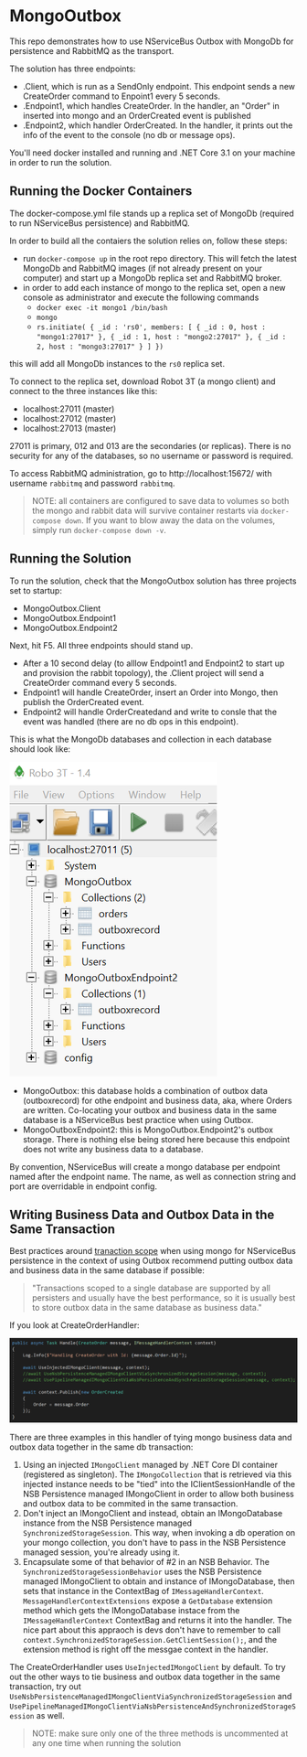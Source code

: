 # MongoOutbox
This repo demonstrates how to use NServiceBus Outbox with MongoDb for persistence and RabbitMQ as the transport.

The solution has three endpoints: 
- .Client, which is run as a SendOnly endpoint. This endpoint sends a new CreateOrder command to Enpoint1 every 5 seconds.
- .Endpoint1, which handles CreateOrder. In the handler, an "Order" in inserted into mongo and an OrderCreated event is published
- .Endpoint2, which handler OrderCreated. In the handler, it prints out the info of the event to the console (no db or message ops).

You'll need docker installed and running and .NET Core 3.1 on your machine in order to run the solution.

## Running the Docker Containers
The docker-compose.yml file stands up a replica set of MongoDb (required to run NServiceBus persistence) and RabbitMQ.

In order to build all the contaiers the solution relies on, follow these steps:

- run `docker-compose up` in the root repo directory. This will fetch the latest MongoDb and RabbitMQ images (if not already present on your computer) and start up a MongoDb replica set and RabbitMQ broker.
- in order to add each instance of mongo to the replica set, open a new console as administrator and execute the following commands
     - `docker exec -it mongo1 /bin/bash`
     - `mongo`
     - `rs.initiate( { _id : 'rs0', members: [ { _id : 0, host : "mongo1:27017" }, { _id : 1, host : "mongo2:27017" }, { _id : 2, host : "mongo3:27017" } ] })`
     
this will add all MongoDb instances to the `rs0` replica set.

To connect to the replica set, download Robot 3T (a mongo client) and connect to the three instances like this:
- localhost:27011 (master)
- localhost:27012 (master)
- localhost:27013 (master)

27011 is primary, 012 and 013 are the secondaries (or replicas). There is no security for any of the databases, so no username or password is required.

To access RabbitMQ administration, go to http://localhost:15672/ with username `rabbitmq` and password `rabbitmq`.

> NOTE: all containers are configured to save data to volumes so both the mongo and rabbit data will survive container restarts via `docker-compose down`. If you want to blow away the data on the volumes, simply run `docker-compose down -v`.

## Running the Solution
To run the solution, check that the MongoOutbox solution has three projects set to startup:
- MongoOutbox.Client
- MongoOutbox.Endpoint1
- MongoOutbox.Endpoint2

Next, hit F5. All three endpoints should stand up. 

- After a 10 second delay (to alllow Endpoint1 and Endpoint2 to start up and provision the rabbit topology), the .Client project will send a CreateOrder command every 5 seconds. 
- Endpoint1 will handle CreateOrder, insert an Order into Mongo, then publish the OrderCreated event. 
- Endpoint2 will handle OrderCreatedand and write to consle that the event was handled (there are no db ops in this endpoint).

This is what the MongoDb databases and collection in each database should look like:

![MongoDatabases](MongoDatabases.png)

- MongoOutbox: this database holds a combination of outbox data (outboxrecord) for othe endpoint and business data, aka, where Orders are written. Co-locating your outbox and business data in the same database is a NServiceBus best practice when using Outbox.
- MongoOutboxEndpoint2: this is MongoOutbox.Endpoint2's outbox storage. There is nothing else being stored here because this endpoint does not write any business data to a database.

By convention, NServiceBus will create a mongo database per endpoint named after the endpoint name. The name, as well as connection string and port are overridable in endpoint config.

## Writing Business Data and Outbox Data in the Same Transaction
Best practices around [tranaction scope](https://docs.particular.net/nservicebus/outbox/#important-design-considerations-transaction-scope) when using mongo for NServiceBus persistence in the context of using Outbox recommend putting outbox data and business data in the same database if possible:

> "Transactions scoped to a single database are supported by all persisters and usually have the best performance, so it is usually best to store outbox data in the same database as business data."

If you look at CreateOrderHandler:

![CreateOrderHandler](CreateOrderHandler.png)

There are three examples in this handler of tying mongo business data and outbox data together in the same db transaction:
1. Using an injected `IMongoClient` managed by .NET Core DI container (registered as singleton). The `IMongoCollection` that is retrieved via this injected instance needs to be "tied" into the IClientSessionHandle of the NSB Persistence managed IMongoClient in order to allow both business and outbox data to be commited in the same transaction.
2. Don't inject an IMongoClient and instead, obtain an IMongoDatabase instance from the NSB Persistence managed `SynchronizedStorageSession`. This way, when invoking a db operation on your mongo collection, you don't have to pass in the NSB Persistence managed session, you're already using it.
3. Encapsulate some of that behavior of #2 in an NSB Behavior. The `SynchronizedStorageSessionBehavior` uses the NSB Persistence managed IMongoClient to obtain and instance of IMongoDatabase, then sets that instance in the ContextBag of `IMessageHandlerContext`. `MessageHandlerContextExtensions` expose a `GetDatabase` extension method which gets the IMongoDatabase instace from the `IMessageHandlerContext` ContextBag and returns it into the handler. The nice part about this appraoch is devs don't have to remember to call `context.SynchronizedStorageSession.GetClientSession();`, and the extension method is right off the messgae context in the handler.

The CreateOrderHandler uses `UseInjectedIMongoClient` by default. To try out the other ways to tie business and outbox data together in the same transaction, try out `UseNsbPersistenceManagedIMongoClientViaSynchronizedStorageSession` and `UsePipelineManagedIMongoClientViaNsbPersistenceAndSynchronizedStorageSession` as well.

> NOTE: make sure only one of the three methods is uncommented at any one time when running the solution 